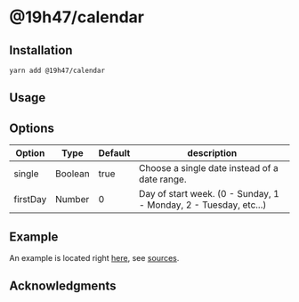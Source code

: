 # @19h47/calendar

## Installation

```
yarn add @19h47/calendar
```

## Usage

## Options

| Option   | Type    | Default | description                                                      |
| -------- | ------- | ------- | ---------------------------------------------------------------- |
| single   | Boolean | true    | Choose a single date instead of a date range.                    |
| firstDay | Number  | 0       | Day of start week. (0 - Sunday, 1 - Monday, 2 - Tuesday, etc...) |

## Example

An example is located right [here](https://19h47.github.io/19h47-calendar/), see [sources](/docs/index.html).

## Acknowledgments
